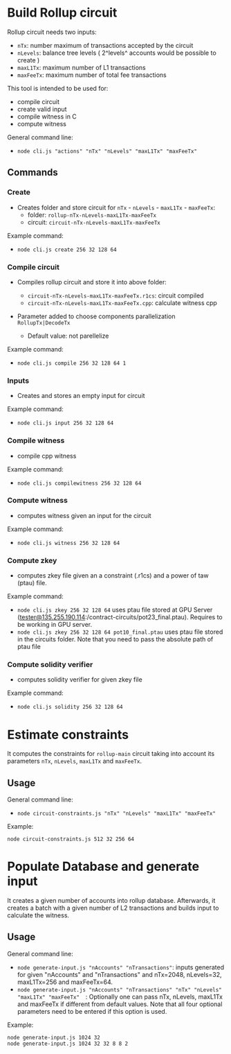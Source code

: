 # Build Rollup circuit

Rollup circuit needs two inputs:
- `nTx`: number maximum of transactions accepted by the circuit
- `nLevels`: balance tree levels ( 2^levels^ accounts would be possible to create )
- `maxL1Tx`: maximum number of L1 transactions
- `maxFeeTx`: maximum number of total fee transactions

This tool is intended to be used for:
- compile circuit
- create valid input
- compile witness in C
- compute witness

General command line:
  - `node cli.js "actions" "nTx" "nLevels" "maxL1Tx" "maxFeeTx"`

## Commands

### Create
- Creates folder and store circuit for `nTx` - `nLevels` - `maxL1Tx` - `maxFeeTx`:
  - folder: `rollup-nTx-nLevels-maxL1Tx-maxFeeTx`
  - circuit: `circuit-nTx-nLevels-maxL1Tx-maxFeeTx`

Example command: 
  - `node cli.js create 256 32 128 64`

### Compile circuit
- Compiles rollup circuit and store it into above folder:
  - `circuit-nTx-nLevels-maxL1Tx-maxFeeTx.r1cs`: circuit compiled
  - `circuit-nTx-nLevels-maxL1Tx-maxFeeTx.cpp`: calculate witness cpp

- Parameter added to choose components parallelization `RollupTx|DecodeTx`
  - Default value: not parellelize 

Example command: 
  - `node cli.js compile 256 32 128 64 1`

### Inputs
- Creates and stores an empty input for circuit

Example command:
  - `node cli.js input 256 32 128 64`

### Compile witness
- compile cpp witness

Example command:
  - `node cli.js compilewitness 256 32 128 64`

### Compute witness
- computes witness given an input for the circuit

Example command:
  - `node cli.js witness 256 32 128 64`

### Compute zkey 
- computes zkey file given an a constraint (.r1cs) and a power of taw (ptau) file.

Example command:
  - `node cli.js zkey 256 32 128 64` uses ptau file stored at GPU Server (tester@135.255.190.114:/contract-circuits/pot23_final.ptau). Requires to be working in GPU server.
  - `node cli.js zkey 256 32 128 64 pot10_final.ptau` uses ptau file stored in the circuits folder. Note that you need to pass the absolute path of ptau file

### Compute solidity verifier
- computes solidity verifier for given zkey file

Example command:
  - `node cli.js solidity 256 32 128 64`

# Estimate constraints
It computes the constraints for `rollup-main` circuit taking into account its parameters `nTx`, `nLevels`, `maxL1Tx` and `maxFeeTx`.

## Usage
General command line:
  - `node circuit-constraints.js "nTx" "nLevels" "maxL1Tx" "maxFeeTx"`

Example:
```
node circuit-constraints.js 512 32 256 64
```

# Populate Database and generate input
It creates a given number of accounts into rollup database. Afterwards, it creates a batch with a given number of L2 transactions and builds input to calculate the witness.

## Usage
General command line:
  - `node generate-input.js "nAccounts" "nTransactions"`: inputs generated for given "nAccounts" and "nTransactions" and nTx=2048, nLevels=32, maxL1Tx=256 and maxFeeTx=64.
  - `node generate-input.js "nAccounts" "nTransactions" "nTx" "nLevels" "maxL1Tx" "maxFeeTx"  `: Optionally one can pass nTx, nLevels, maxL1Tx and maxFeeTx if different from default values. Note that all four optional parameters need to be entered if this option is used.

Example:
```
node generate-input.js 1024 32
node generate-input.js 1024 32 32 8 8 2
```
